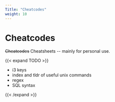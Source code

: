 ```yaml
---
Title: "Cheatcodes"
weight: 10
---
```


# Cheatcodes 

~~Cheatcodes~~ Cheatsheets -- mainly for personal use.

{{< expand TODO >}}

- i3 keys
- index and tldr of useful unix commands
- regex
- SQL syntax

{{< /expand >}}
